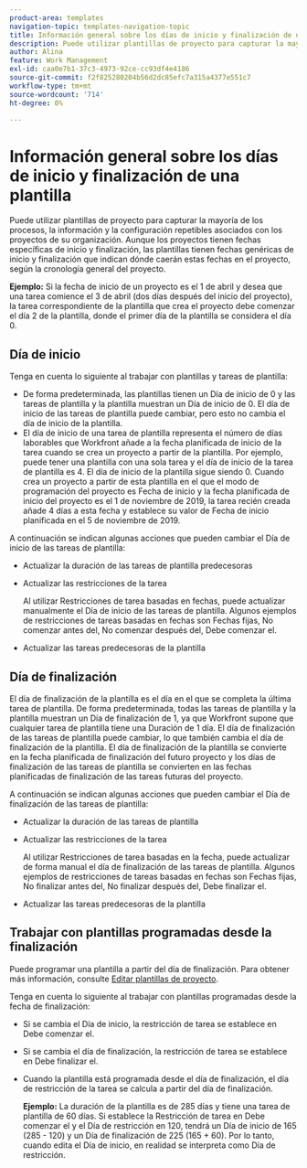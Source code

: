 ```yaml
---
product-area: templates
navigation-topic: templates-navigation-topic
title: Información general sobre los días de inicio y finalización de una plantilla
description: Puede utilizar plantillas de proyecto para capturar la mayoría de los procesos, la información y la configuración repetibles asociados con los proyectos de su organización. Aunque los proyectos tienen fechas específicas de inicio y finalización, las plantillas tienen fechas genéricas de inicio y finalización que indican dónde caerán estas fechas en el proyecto, según la cronología general del proyecto.
author: Alina
feature: Work Management
exl-id: caa0e7b1-37c3-4973-92ce-cc93df4e4186
source-git-commit: f2f825280204b56d2dc85efc7a315a4377e551c7
workflow-type: tm+mt
source-wordcount: '714'
ht-degree: 0%

---
```


# Información general sobre los días de inicio y finalización de una plantilla

Puede utilizar plantillas de proyecto para capturar la mayoría de los procesos, la información y la configuración repetibles asociados con los proyectos de su organización. Aunque los proyectos tienen fechas específicas de inicio y finalización, las plantillas tienen fechas genéricas de inicio y finalización que indican dónde caerán estas fechas en el proyecto, según la cronología general del proyecto.

**Ejemplo:** Si la fecha de inicio de un proyecto es el 1 de abril y desea que una tarea comience el 3 de abril (dos días después del inicio del proyecto), la tarea correspondiente de la plantilla que crea el proyecto debe comenzar el día 2 de la plantilla, donde el primer día de la plantilla se considera el día 0.

## Día de inicio

Tenga en cuenta lo siguiente al trabajar con plantillas y tareas de plantilla:

* De forma predeterminada, las plantillas tienen un Día de inicio de 0 y las tareas de plantilla y la plantilla muestran un Día de inicio de 0. El día de inicio de las tareas de plantilla puede cambiar, pero esto no cambia el día de inicio de la plantilla.
* El día de inicio de una tarea de plantilla representa el número de días laborables que Workfront añade a la fecha planificada de inicio de la tarea cuando se crea un proyecto a partir de la plantilla. Por ejemplo, puede tener una plantilla con una sola tarea y el día de inicio de la tarea de plantilla es 4. El día de inicio de la plantilla sigue siendo 0. Cuando crea un proyecto a partir de esta plantilla en el que el modo de programación del proyecto es Fecha de inicio y la fecha planificada de inicio del proyecto es el 1 de noviembre de 2019, la tarea recién creada añade 4 días a esta fecha y establece su valor de Fecha de inicio planificada en el 5 de noviembre de 2019.

A continuación se indican algunas acciones que pueden cambiar el Día de inicio de las tareas de plantilla:

* Actualizar la duración de las tareas de plantilla predecesoras
* Actualizar las restricciones de la tarea

  Al utilizar Restricciones de tarea basadas en fechas, puede actualizar manualmente el Día de inicio de las tareas de plantilla. Algunos ejemplos de restricciones de tareas basadas en fechas son Fechas fijas, No comenzar antes del, No comenzar después del, Debe comenzar el.

* Actualizar las tareas predecesoras de la plantilla

## Día de finalización

El día de finalización de la plantilla es el día en el que se completa la última tarea de plantilla. De forma predeterminada, todas las tareas de plantilla y la plantilla muestran un Día de finalización de 1, ya que Workfront supone que cualquier tarea de plantilla tiene una Duración de 1 día. El día de finalización de las tareas de plantilla puede cambiar, lo que también cambia el día de finalización de la plantilla. El día de finalización de la plantilla se convierte en la fecha planificada de finalización del futuro proyecto y los días de finalización de las tareas de plantilla se convierten en las fechas planificadas de finalización de las tareas futuras del proyecto.

A continuación se indican algunas acciones que pueden cambiar el Día de finalización de las tareas de plantilla:

* Actualizar la duración de las tareas de plantilla
* Actualizar las restricciones de la tarea

  Al utilizar Restricciones de tarea basadas en la fecha, puede actualizar de forma manual el día de finalización de las tareas de plantilla. Algunos ejemplos de restricciones de tareas basadas en fechas son Fechas fijas, No finalizar antes del, No finalizar después del, Debe finalizar el.

* Actualizar las tareas predecesoras de la plantilla

## Trabajar con plantillas programadas desde la finalización

Puede programar una plantilla a partir del día de finalización. Para obtener más información, consulte [Editar plantillas de proyecto](../../../manage-work/projects/create-and-manage-templates/edit-templates.md).

Tenga en cuenta lo siguiente al trabajar con plantillas programadas desde la fecha de finalización:

* Si se cambia el Día de inicio, la restricción de tarea se establece en Debe comenzar el.
* Si se cambia el día de finalización, la restricción de tarea se establece en Debe finalizar el.
* Cuando la plantilla está programada desde el día de finalización, el día de restricción de la tarea se calcula a partir del día de finalización.

  **Ejemplo:** La duración de la plantilla es de 285 días y tiene una tarea de plantilla de 60 días. Si establece la Restricción de tarea en Debe comenzar el y el Día de restricción en 120, tendrá un Día de inicio de 165 (285 - 120) y un Día de finalización de 225 (165 + 60). Por lo tanto, cuando edita el Día de inicio, en realidad se interpreta como Día de restricción.
